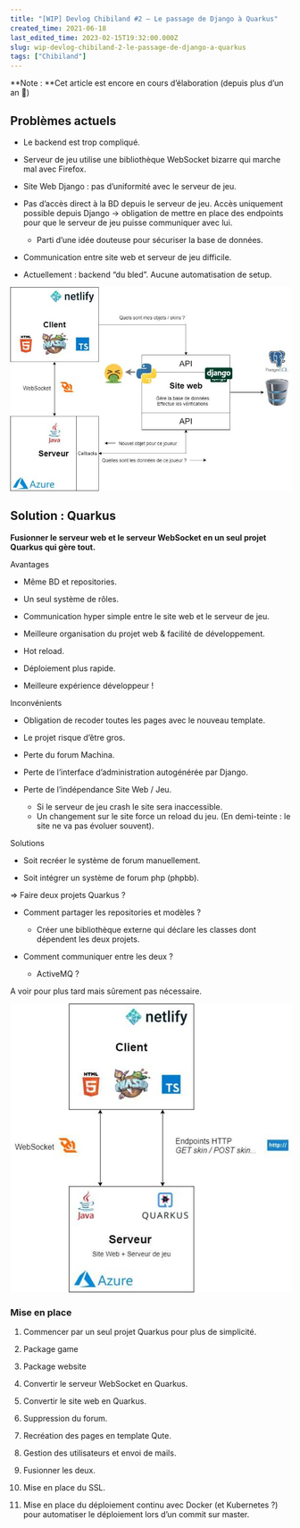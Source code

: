 ```yaml
---
title: "[WIP] Devlog Chibiland #2 — Le passage de Django à Quarkus"
created_time: 2021-06-18
last_edited_time: 2023-02-15T19:32:00.000Z
slug: wip-devlog-chibiland-2-le-passage-de-django-a-quarkus
tags: ["Chibiland"]
---
```

**Note : **Cet article est encore en cours d’élaboration (depuis plus d’un an 🤪)

<TableOfContents data={props}/>

## Problèmes actuels

* Le backend est trop compliqué.

* Serveur de jeu utilise une bibliothèque WebSocket bizarre qui marche mal avec Firefox.

* Site Web Django : pas d’uniformité avec le serveur de jeu.

* Pas d’accès direct à la BD depuis le serveur de jeu. Accès uniquement possible depuis Django → obligation de mettre en place des endpoints pour que le serveur de jeu puisse communiquer avec lui.
  * Parti d’une idée douteuse pour sécuriser la base de données.

* Communication entre site web et serveur de jeu difficile.

* Actuellement : backend “du bled”. Aucune automatisation de setup.

![image](./images/1c7cd654-d436-4290-be0a-091457d3b3bb.png)

## Solution : Quarkus

**Fusionner le serveur web et le serveur WebSocket en un seul projet Quarkus qui gère tout.**

Avantages

* Même BD et repositories.

* Un seul système de rôles.

* Communication hyper simple entre le site web et le serveur de jeu.

* Meilleure organisation du projet web & facilité de développement.

* Hot reload.

* Déploiement plus rapide.

* Meilleure expérience développeur !

Inconvénients

* Obligation de recoder toutes les pages avec le nouveau template.

* Le projet risque d’être gros.

* Perte du forum Machina.

* Perte de l’interface d’administration autogénérée par Django.

* Perte de l’indépendance Site Web / Jeu.
  * Si le serveur de jeu crash le site sera inaccessible.
  * Un changement sur le site force un reload du jeu. (En demi-teinte : le site ne va pas évoluer souvent).

Solutions

* Soit recréer le système de forum manuellement.

* Soit intégrer un système de forum php (phpbb).

⇒ Faire deux projets Quarkus ?

* Comment partager les repositories et modèles ?
  * Créer une bibliothèque externe qui déclare les classes dont dépendent les deux projets.

* Comment communiquer entre les deux ?
  * ActiveMQ ?

A voir pour plus tard mais sûrement pas nécessaire.

![image](./images/ad8e828e-e296-456c-a3ec-455499a6bfc6.png)

### Mise en place

1. Commencer par un seul projet Quarkus pour plus de simplicité.
  1. Package game
  1. Package website

1. Convertir le serveur WebSocket en Quarkus.

1. Convertir le site web en Quarkus.
  1. Suppression du forum.
  1. Recréation des pages en template Qute.
  1. Gestion des utilisateurs et envoi de mails.

1. Fusionner les deux.

1. Mise en place du SSL.

1. Mise en place du déploiement continu avec Docker (et Kubernetes ?) pour automatiser le déploiement lors d’un commit sur master.
